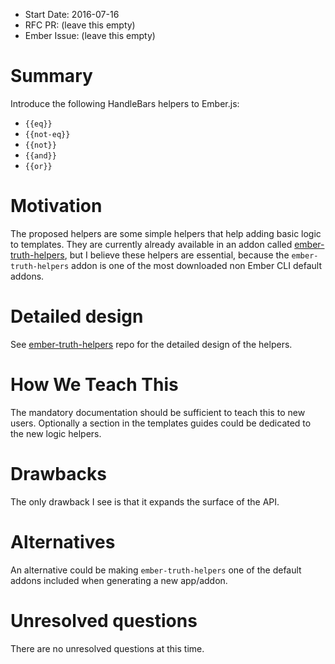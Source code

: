 - Start Date: 2016-07-16
- RFC PR: (leave this empty)
- Ember Issue: (leave this empty)

# Summary

Introduce the following HandleBars helpers to Ember.js:

 - `{{eq}}`
 - `{{not-eq}}`
 - `{{not}}`
 - `{{and}}`
 - `{{or}}`

# Motivation

The proposed helpers are some simple helpers that help adding basic logic to
templates. They are currently already available in an addon called
[ember-truth-helpers](https://github.com/jmurphyau/ember-truth-helpers), but I
believe these helpers are essential, because the `ember-truth-helpers` addon is
one of the most downloaded non Ember CLI default addons.

# Detailed design

See [ember-truth-helpers](https://github.com/jmurphyau/ember-truth-helpers)
repo for the detailed design of the helpers.

# How We Teach This

The mandatory documentation should be sufficient to teach this to new users.
Optionally a section in the templates guides could be dedicated to the new logic
helpers.

# Drawbacks

The only drawback I see is that it expands the surface of the API.

# Alternatives

An alternative could be making `ember-truth-helpers` one of the default addons
included when generating a new app/addon.

# Unresolved questions

There are no unresolved questions at this time.
